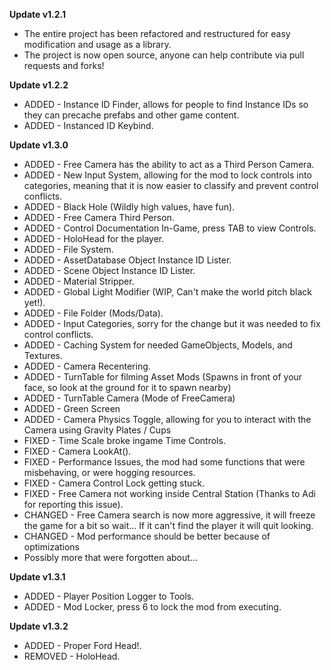 **Update v1.2.1**
* The entire project has been refactored and restructured for easy modification and usage as a library.  
* The project is now open source, anyone can help contribute via pull requests and forks!  

**Update v1.2.2**
* ADDED - Instance ID Finder, allows for people to find Instance IDs so they can precache prefabs and other game content.
* ADDED - Instanced ID Keybind.

**Update v1.3.0**
* ADDED - Free Camera has the ability to act as a Third Person Camera.
* ADDED - New Input System, allowing for the mod to lock controls into categories, meaning that it is now easier to classify and 
prevent control conflicts.
* ADDED - Black Hole (Wildly high values, have fun).
* ADDED - Free Camera Third Person.
* ADDED - Control Documentation In-Game, press TAB to view Controls.
* ADDED - HoloHead for the player.
* ADDED - File System.
* ADDED - AssetDatabase Object Instance ID Lister.
* ADDED - Scene Object Instance ID Lister.
* ADDED - Material Stripper.
* ADDED - Global Light Modifier (WIP, Can't make the world pitch black yet!).
* ADDED - File Folder (Mods/Data).
* ADDED - Input Categories, sorry for the change but it was needed to fix control conflicts.
* ADDED - Caching System for needed GameObjects, Models, and Textures.
* ADDED - Camera Recentering.
* ADDED - TurnTable for filming Asset Mods (Spawns in front of your face, so look at the ground for it to spawn nearby)
* ADDED - TurnTable Camera (Mode of FreeCamera)
* ADDED - Green Screen
* ADDED - Camera Physics Toggle, allowing for you to interact with the Camera using Gravity Plates / Cups
* FIXED - Time Scale broke ingame Time Controls.
* FIXED - Camera LookAt().
* FIXED - Performance Issues, the mod had some functions that were misbehaving, or were hogging resources.
* FIXED - Camera Control Lock getting stuck.
* FIXED - Free Camera not working inside Central Station (Thanks to Adi for reporting this issue).
* CHANGED - Free Camera search is now more aggressive, it will freeze the game for a bit so wait... If it can't find the player it will quit looking.
* CHANGED - Mod performance should be better because of optimizations
* Possibly more that were forgotten about...

**Update v1.3.1**
* ADDED - Player Position Logger to Tools.
* ADDED - Mod Locker, press 6 to lock the mod from executing.

**Update v1.3.2**
* ADDED - Proper Ford Head!.
* REMOVED - HoloHead.
